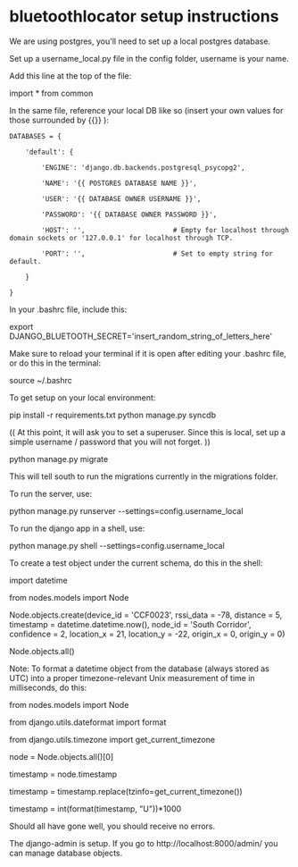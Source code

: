 bluetoothlocator setup instructions
===================================

We are using postgres, you'll need to set up a local postgres database.

Set up a username_local.py file in the config folder, username is your name.

Add this line at the top of the file:


import * from common


In the same file, reference your local DB like so (insert your own values for those surrounded by {{}} ): 


    DATABASES = {

        'default': {

            'ENGINE': 'django.db.backends.postgresql_psycopg2',

            'NAME': '{{ POSTGRES DATABASE NAME }}',

            'USER': '{{ DATABASE OWNER USERNAME }}',

            'PASSWORD': '{{ DATABASE OWNER PASSWORD }}',

            'HOST': '',                      # Empty for localhost through domain sockets or '127.0.0.1' for localhost through TCP.

            'PORT': '',                      # Set to empty string for default.

        }

    }


In your .bashrc file, include this:


export DJANGO_BLUETOOTH_SECRET='insert_random_string_of_letters_here'


Make sure to reload your terminal if it is open after editing your .bashrc file, or do this in the terminal:


source ~/.bashrc


To get setup on your local environment:


pip install -r requirements.txt
python manage.py syncdb


(( At this point, it will ask you to set a superuser.  Since this is local, set up a simple username / password that you will not forget. ))


python manage.py migrate


This will tell south to run the migrations currently in the migrations folder.

To run the server, use: 

python manage.py runserver --settings=config.username_local


To run the django app in a shell, use: 


python manage.py shell --settings=config.username_local


To create a test object under the current schema, do this in the shell:


import datetime

from nodes.models import Node

Node.objects.create(device_id = 'CCF0023', rssi_data = -78, distance = 5, timestamp = datetime.datetime.now(), node_id = 'South Corridor', confidence = 2, location_x = 21, location_y = -22, origin_x = 0, origin_y = 0)

Node.objects.all()


Note: To format a datetime object from the database (always stored as UTC) into a proper timezone-relevant Unix measurement of time in milliseconds, do this:


from nodes.models import Node

from django.utils.dateformat import format

from django.utils.timezone import get_current_timezone

node = Node.objects.all()[0]

timestamp = node.timestamp

timestamp = timestamp.replace(tzinfo=get_current_timezone())

timestamp = int(format(timestamp, "U"))*1000



Should all have gone well, you should receive no errors.

The django-admin is setup.  If you go to http://localhost:8000/admin/ you can manage database objects.
